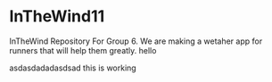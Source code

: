 # InTheWind11
InTheWind Repository For Group 6.
We are making a wetaher app for runners that will help them greatly.
hello

asdasdadadasdsad
this is working